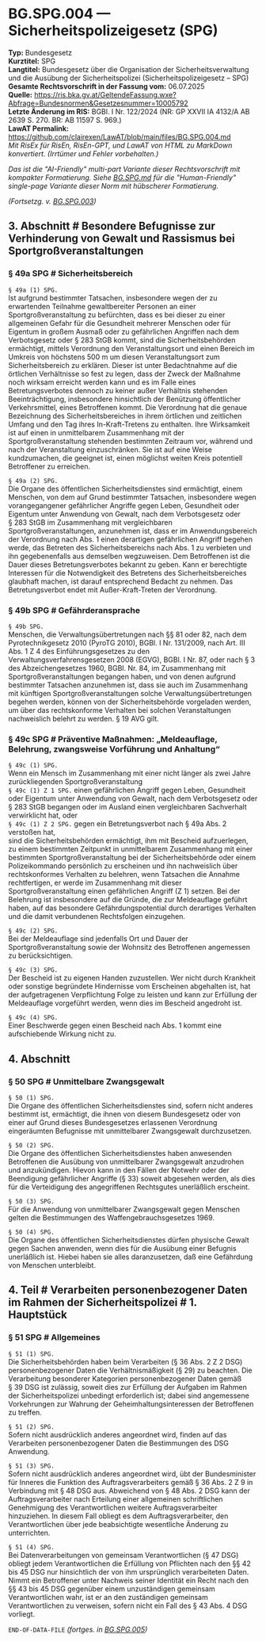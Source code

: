 # BG.SPG.004 — Sicherheitspolizeigesetz (SPG)
**Typ:** Bundesgesetz  
**Kurztitel:** SPG  
**Langtitel:** Bundesgesetz über die Organisation der Sicherheitsverwaltung und die Ausübung der Sicherheitspolizei (Sicherheitspolizeigesetz – SPG)  
**Gesamte Rechtsvorschrift in der Fassung vom:** 06.07.2025  
**Quelle:** https://ris.bka.gv.at/GeltendeFassung.wxe?Abfrage=Bundesnormen&Gesetzesnummer=10005792  
**Letzte Änderung im RIS:** BGBl. I Nr. 122/2024 (NR: GP XXVII IA 4132/A AB 2639 S. 270. BR: AB 11597 S. 969.)  
**LawAT Permalink:** https://github.com/clairexen/LawAT/blob/main/files/BG.SPG.004.md  
*Mit RisEx für RisEn, RisEn-GPT, und LawAT von HTML zu MarkDown konvertiert. (Irrtümer und Fehler vorbehalten.)*

*Das ist die "AI-Friendly" multi-part Variante dieser Rechtsvorschrift mit kompakter Formatierung. Siehe [BG.SPG.md](BG.SPG.md) für die "Human-Friendly" single-page Variante dieser Norm mit hübscherer Formatierung.*

*(Fortsetzg. v. [BG.SPG.003](BG.SPG.003.md))*

## 3. Abschnitt # Besondere Befugnisse zur Verhinderung von Gewalt und Rassismus bei Sportgroßveranstaltungen

### § 49a SPG # Sicherheitsbereich

`§ 49a (1) SPG.`  
Ist aufgrund bestimmter Tatsachen, insbesondere wegen der zu erwartenden Teilnahme gewaltbereiter Personen an einer Sportgroßveranstaltung zu befürchten, dass es bei dieser zu einer allgemeinen Gefahr für die Gesundheit mehrerer Menschen oder für Eigentum in großem Ausmaß oder zu gefährlichen Angriffen nach dem Verbotsgesetz oder § 283 StGB kommt, sind die Sicherheitsbehörden ermächtigt, mittels Verordnung den Veranstaltungsort und einen Bereich im Umkreis von höchstens 500 m um diesen Veranstaltungsort zum Sicherheitsbereich zu erklären. Dieser ist unter Bedachtnahme auf die örtlichen Verhältnisse so fest zu legen, dass der Zweck der Maßnahme noch wirksam erreicht werden kann und es im Falle eines Betretungsverbotes dennoch zu keiner außer Verhältnis stehenden Beeinträchtigung, insbesondere hinsichtlich der Benützung öffentlicher Verkehrsmittel, eines Betroffenen kommt. Die Verordnung hat die genaue Bezeichnung des Sicherheitsbereiches in ihrem örtlichen und zeitlichen Umfang und den Tag ihres In-Kraft-Tretens zu enthalten. Ihre Wirksamkeit ist auf einen in unmittelbarem Zusammenhang mit der Sportgroßveranstaltung stehenden bestimmten Zeitraum vor, während und nach der Veranstaltung einzuschränken. Sie ist auf eine Weise kundzumachen, die geeignet ist, einen möglichst weiten Kreis potentiell Betroffener zu erreichen.

`§ 49a (2) SPG.`  
Die Organe des öffentlichen Sicherheitsdienstes sind ermächtigt, einem Menschen, von dem auf Grund bestimmter Tatsachen, insbesondere wegen vorangegangener gefährlicher Angriffe gegen Leben, Gesundheit oder Eigentum unter Anwendung von Gewalt, nach dem Verbotsgesetz oder § 283 StGB im Zusammenhang mit vergleichbaren Sportgroßveranstaltungen, anzunehmen ist, dass er im Anwendungsbereich der Verordnung nach Abs. 1 einen derartigen gefährlichen Angriff begehen werde, das Betreten des Sicherheitsbereichs nach Abs. 1 zu verbieten und ihn gegebenenfalls aus demselben wegzuweisen. Dem Betroffenen ist die Dauer dieses Betretungsverbotes bekannt zu geben. Kann er berechtigte Interessen für die Notwendigkeit des Betretens des Sicherheitsbereiches glaubhaft machen, ist darauf entsprechend Bedacht zu nehmen. Das Betretungsverbot endet mit Außer-Kraft-Treten der Verordnung.

### § 49b SPG # Gefährderansprache

`§ 49b SPG.`  
Menschen, die Verwaltungsübertretungen nach §§ 81 oder 82, nach dem Pyrotechnikgesetz 2010 (PyroTG 2010), BGBl. I Nr. 131/2009, nach Art. III Abs. 1 Z 4 des Einführungsgesetzes zu den Verwaltungsverfahrensgesetzen 2008 (EGVG), BGBl. I Nr. 87, oder nach § 3 des Abzeichengesetzes 1960, BGBl. Nr. 84, im Zusammenhang mit Sportgroßveranstaltungen begangen haben, und von denen aufgrund bestimmter Tatsachen anzunehmen ist, dass sie auch im Zusammenhang mit künftigen Sportgroßveranstaltungen solche Verwaltungsübertretungen begehen werden, können von der Sicherheitsbehörde vorgeladen werden, um über das rechtskonforme Verhalten bei solchen Veranstaltungen nachweislich belehrt zu werden. § 19 AVG gilt.

### § 49c SPG # Präventive Maßnahmen: „Meldeauflage, Belehrung, zwangsweise Vorführung und Anhaltung“

`§ 49c (1) SPG.`  
Wenn ein Mensch im Zusammenhang mit einer nicht länger als zwei Jahre zurückliegenden Sportgroßveranstaltung  
`§ 49c (1) Z 1 SPG.`
einen gefährlichen Angriff gegen Leben, Gesundheit oder Eigentum unter Anwendung von Gewalt, nach dem Verbotsgesetz oder § 283 StGB begangen oder im Ausland einen vergleichbaren Sachverhalt verwirklicht hat, oder  
`§ 49c (1) Z 2 SPG.`
gegen ein Betretungsverbot nach § 49a Abs. 2 verstoßen hat,  
sind die Sicherheitsbehörden ermächtigt, ihm mit Bescheid aufzuerlegen, zu einem bestimmten Zeitpunkt in unmittelbarem Zusammenhang mit einer bestimmten Sportgroßveranstaltung bei der Sicherheitsbehörde oder einem Polizeikommando persönlich zu erscheinen und ihn nachweislich über rechtskonformes Verhalten zu belehren, wenn Tatsachen die Annahme rechtfertigen, er werde im Zusammenhang mit dieser Sportgroßveranstaltung einen gefährlichen Angriff (Z 1) setzen. Bei der Belehrung ist insbesondere auf die Gründe, die zur Meldeauflage geführt haben, auf das besondere Gefährdungspotential durch derartiges Verhalten und die damit verbundenen Rechtsfolgen einzugehen.

`§ 49c (2) SPG.`  
Bei der Meldeauflage sind jedenfalls Ort und Dauer der Sportgroßveranstaltung sowie der Wohnsitz des Betroffenen angemessen zu berücksichtigen.

`§ 49c (3) SPG.`  
Der Bescheid ist zu eigenen Handen zuzustellen. Wer nicht durch Krankheit oder sonstige begründete Hindernisse vom Erscheinen abgehalten ist, hat der aufgetragenen Verpflichtung Folge zu leisten und kann zur Erfüllung der Meldeauflage vorgeführt werden, wenn dies im Bescheid angedroht ist.

`§ 49c (4) SPG.`  
Einer Beschwerde gegen einen Bescheid nach Abs. 1 kommt eine aufschiebende Wirkung nicht zu.

## 4. Abschnitt

### § 50 SPG # Unmittelbare Zwangsgewalt

`§ 50 (1) SPG.`  
Die Organe des öffentlichen Sicherheitsdienstes sind, sofern nicht anderes bestimmt ist, ermächtigt, die ihnen von diesem Bundesgesetz oder von einer auf Grund dieses Bundesgesetzes erlassenen Verordnung eingeräumten Befugnisse mit unmittelbarer Zwangsgewalt durchzusetzen.

`§ 50 (2) SPG.`  
Die Organe des öffentlichen Sicherheitsdienstes haben anwesenden Betroffenen die Ausübung von unmittelbarer Zwangsgewalt anzudrohen und anzukündigen. Hievon kann in den Fällen der Notwehr oder der Beendigung gefährlicher Angriffe (§ 33) soweit abgesehen werden, als dies für die Verteidigung des angegriffenen Rechtsgutes unerläßlich erscheint.

`§ 50 (3) SPG.`  
Für die Anwendung von unmittelbarer Zwangsgewalt gegen Menschen gelten die Bestimmungen des Waffengebrauchsgesetzes 1969.

`§ 50 (4) SPG.`  
Die Organe des öffentlichen Sicherheitsdienstes dürfen physische Gewalt gegen Sachen anwenden, wenn dies für die Ausübung einer Befugnis unerläßlich ist. Hiebei haben sie alles daranzusetzen, daß eine Gefährdung von Menschen unterbleibt.

## 4. Teil # Verarbeiten personenbezogener Daten im Rahmen der Sicherheitspolizei # 1. Hauptstück

### § 51 SPG # Allgemeines

`§ 51 (1) SPG.`  
Die Sicherheitsbehörden haben beim Verarbeiten (§ 36 Abs. 2 Z 2 DSG) personenbezogener Daten die Verhältnismäßigkeit (§ 29) zu beachten. Die Verarbeitung besonderer Kategorien personenbezogener Daten gemäß § 39 DSG ist zulässig, soweit dies zur Erfüllung der Aufgaben im Rahmen der Sicherheitspolizei unbedingt erforderlich ist; dabei sind angemessene Vorkehrungen zur Wahrung der Geheimhaltungsinteressen der Betroffenen zu treffen.

`§ 51 (2) SPG.`  
Sofern nicht ausdrücklich anderes angeordnet wird, finden auf das Verarbeiten personenbezogener Daten die Bestimmungen des DSG Anwendung.

`§ 51 (3) SPG.`  
Sofern nicht ausdrücklich anderes angeordnet wird, übt der Bundesminister für Inneres die Funktion des Auftragsverarbeiters gemäß § 36 Abs. 2 Z 9 in Verbindung mit § 48 DSG aus. Abweichend von § 48 Abs. 2 DSG kann der Auftragsverarbeiter nach Erteilung einer allgemeinen schriftlichen Genehmigung des Verantwortlichen weitere Auftragsverarbeiter hinzuziehen. In diesem Fall obliegt es dem Auftragsverarbeiter, den Verantwortlichen über jede beabsichtigte wesentliche Änderung zu unterrichten.

`§ 51 (4) SPG.`  
Bei Datenverarbeitungen von gemeinsam Verantwortlichen (§ 47 DSG) obliegt jedem Verantwortlichen die Erfüllung von Pflichten nach den §§ 42 bis 45 DSG nur hinsichtlich der von ihm ursprünglich verarbeiteten Daten. Nimmt ein Betroffener unter Nachweis seiner Identität ein Recht nach den §§ 43 bis 45 DSG gegenüber einem unzuständigen gemeinsam Verantwortlichen wahr, ist er an den zuständigen gemeinsam Verantwortlichen zu verweisen, sofern nicht ein Fall des § 43 Abs. 4 DSG vorliegt.

`END-OF-DATA-FILE` *(fortges. in [BG.SPG.005](BG.SPG.005.md))*
